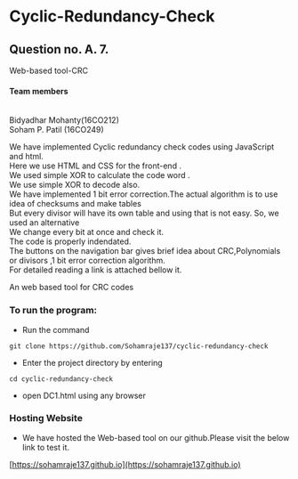 # Cyclic-Redundancy-Check

## Question no. A. 7.
Web-based tool-CRC

#### Team members
<br />
Bidyadhar Mohanty(16CO212)<br />
Soham P. Patil (16CO249)<br />

We have implemented Cyclic redundancy check codes using JavaScript and html.<br />
Here we use HTML and CSS for the front-end .<br />
We used simple XOR to calculate the code word .<br />
We use simple XOR to decode also.<br />
We have implemented 1 bit error correction.The actual algorithm is to use idea of checksums and make tables <br />
But every divisor will have its own table and using that is not easy. So, we used an alternative<br /> 
We change every bit at once and check it. <br /> 
The code is properly indendated.<br /> 
The buttons on the navigation bar gives brief idea about CRC,Polynomials or divisors ,1 bit error correction algorithm.<br />
For detailed reading a link is attached bellow it.<br />

An web based tool for CRC codes<br />
### To run the program:<br />
* Run the command <br />
```
git clone https://github.com/Sohamraje137/cyclic-redundancy-check
```
* Enter the project directory by entering <br />
```
cd cyclic-redundancy-check
```

* open DC1.html using any browser

### Hosting Website
* We have hosted the Web-based tool on our github.Please visit the below link to test it. <br />

[https://sohamraje137.github.io](https://sohamraje137.github.io)
